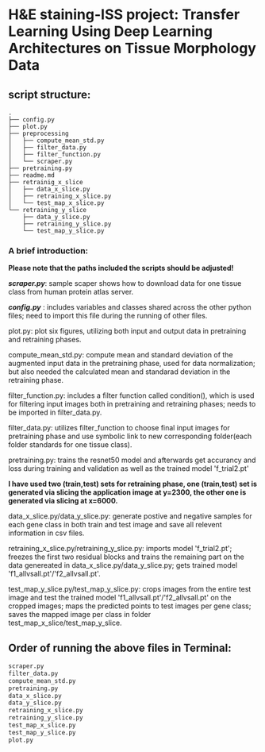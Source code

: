 # H&E staining-ISS project: Transfer  Learning  Using  Deep  Learning  Architectures on Tissue Morphology Data

## script structure:

```
.
├── config.py
├── plot.py
├── preprocessing
│   ├── compute_mean_std.py
│   ├── filter_data.py
│   ├── filter_function.py
│   └── scraper.py
├── pretraining.py
├── readme.md
├── retrainig_x_slice
│   ├── data_x_slice.py
│   ├── retraining_x_slice.py
│   └── test_map_x_slice.py
└── retraining_y_slice
    ├── data_y_slice.py
    ├── retraining_y_slice.py
    └── test_map_y_slice.py
```

### A brief introduction:

**Please note that the paths included the scripts should be adjusted!**

***scraper.py***: sample scaper shows how to download data for one tissue class from human protein atlas server.

***config.py*** : includes variables and classes shared across the other python files; need to import this file during the running of other files.

plot.py:  plot six figures, utilizing both input and output data in pretraining and retraining phases.

compute_mean_std.py: compute mean and standard deviation of the augmented input data in the pretraining phase, used for data normalization; but also needed the calculated mean and standarad deviation in the retraining phase.

filter_function.py: includes a filter function called condition(), which is used for filtering input images both in pretraining and retraining phases; needs to be imported in filter_data.py.

filter_data.py: utilizes filter_function to choose final input images for pretraining phase and use symbolic link to new corresponding folder(each folder standards for one tissue class).

pretraining.py:  trains the resnet50 model  and afterwards get accurancy and loss during training and validation as well as the trained model 'f_trial2.pt'

**I have used two (train,test) sets for retraining phase, one (train,test) set is generated via slicing the application image at y=2300, the other one is generated via slicing at x=6000.**

data_x_slice.py/data_y_slice.py: generate postive and negative samples for each gene class in both train and test image and save all relevent information in csv files.

retraining_x_slice.py/retraining_y_slice.py: imports model 'f_trial2.pt'; freezes the first two residual blocks and trains the remaining part on the data genereated in data_x_slice.py/data_y_slice.py; gets trained model 'f1_allvsall.pt'/'f2_allvsall.pt'.

test_map_y_slice.py/test_map_y_slice.py: crops images from the entire test image and test the trained model 'f1_allvsall.pt'/'f2_allvsall.pt' on the cropped images; maps the predicted points to test images per gene class; saves the mapped image per class in folder  test_map_x_slice/test_map_y_slice.

## Order of running the above files in Terminal:

```bash
scraper.py
filter_data.py
compute_mean_std.py
pretraining.py
data_x_slice.py
data_y_slice.py
retraining_x_slice.py
retraining_y_slice.py
test_map_x_slice.py
test_map_y_slice.py
plot.py
```



​      

